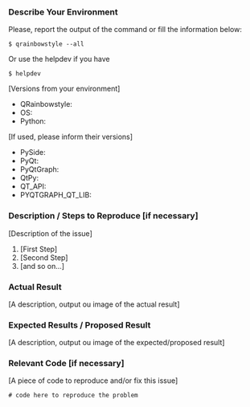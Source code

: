 <!-- You can erase any parts of this template not applicable/known to your Issue. -->

### Describe Your Environment

Please, report the output of the command or fill the information below:

`$ qrainbowstyle --all`

Or use the helpdev if you have

`$ helpdev`

[Versions from your environment]

- QRainbowstyle:
- OS:
- Python:

[If used, please inform their versions]

- PySide:
- PyQt:
- PyQtGraph:
- QtPy:
- QT_API:
- PYQTGRAPH_QT_LIB:

### Description / Steps to Reproduce [if necessary]

[Description of the issue]

1. [First Step]
2. [Second Step]
3. [and so on...]

### Actual Result

[A description, output ou image of the actual result]

### Expected Results / Proposed Result

[A description, output ou image of the expected/proposed result]

### Relevant Code [if necessary]

[A piece of code to reproduce and/or fix this issue]

```
# code here to reproduce the problem
```
